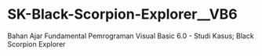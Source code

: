 # SK-Black-Scorpion-Explorer__VB6
Bahan Ajar Fundamental Pemrograman Visual Basic 6.0 - Studi Kasus; Black Scorpion Explorer
